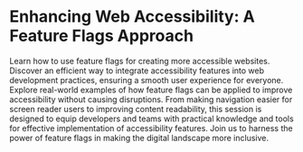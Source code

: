 # Enhancing Web Accessibility: A Feature Flags Approach

Learn how to use feature flags for creating more accessible websites. Discover an efficient way to integrate accessibility features into web development practices, ensuring a smooth user experience for everyone. Explore real-world examples of how feature flags can be applied to improve accessibility without causing disruptions. From making navigation easier for screen reader users to improving content readability, this session is designed to equip developers and teams with practical knowledge and tools for effective implementation of accessibility features. Join us to harness the power of feature flags in making the digital landscape more inclusive.
